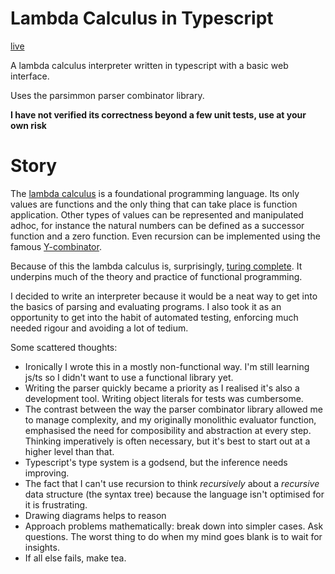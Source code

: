 # Lambda Calculus in Typescript

[live](https://notinventedthere.github.io/lambda/)

A lambda calculus interpreter written in typescript with a basic web interface.

Uses the parsimmon parser combinator library.

**I have not verified its correctness beyond a few unit tests, use at your own risk**

# Story
The [lambda calculus](https://www.inf.fu-berlin.de/lehre/WS03/alpi/lambda.pdf)
is a foundational programming language. Its only values are functions
and the only thing that can take place is function application. Other types of
values can be represented and manipulated adhoc, for instance the natural
numbers can be defined as a successor function and a zero function. Even
recursion can be implemented using the famous [Y-combinator](https://mvanier.livejournal.com/2897.html).

Because of this the lambda calculus is, surprisingly,
[turing complete](https://simple.wikipedia.org/wiki/Turing_complete).
It underpins much of the theory and practice of functional programming.

I decided to write an interpreter because it would be a neat way to get into the basics
of parsing and evaluating programs. I also took it as an opportunity to get into
the habit of automated testing, enforcing much needed rigour and avoiding a lot of
tedium.

Some scattered thoughts:

- Ironically I wrote this in a mostly non-functional way. I'm still learning js/ts so I didn't want to use a functional library yet.
- Writing the parser quickly became a priority as I realised it's also a development
tool. Writing object literals for tests was cumbersome.
- The contrast between the way the parser combinator library allowed me to manage
complexity, and my originally monolithic evaluator function, emphasised
the need for composibility and abstraction at every step. Thinking imperatively is
often necessary, but it's best to start out at a higher level than that.
- Typescript's type system is a godsend, but the inference needs improving.
- The fact that I can't use recursion to think _recursively_ about a _recursive_ data
structure (the syntax tree) because the language isn't optimised for it is frustrating.
- Drawing diagrams helps to reason
- Approach problems mathematically: break down into simpler cases. Ask questions.
The worst thing to do when my mind goes blank is to wait for insights.
- If all else fails, make tea.
